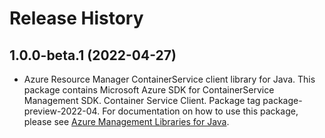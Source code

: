 # Release History

## 1.0.0-beta.1 (2022-04-27)

- Azure Resource Manager ContainerService client library for Java. This package contains Microsoft Azure SDK for ContainerService Management SDK. Container Service Client. Package tag package-preview-2022-04. For documentation on how to use this package, please see [Azure Management Libraries for Java](https://aka.ms/azsdk/java/mgmt).
